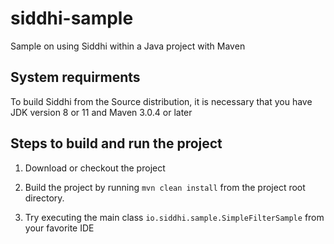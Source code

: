 # siddhi-sample
Sample on using Siddhi within a Java project with Maven

## System requirments 
To build Siddhi from the Source distribution, it is necessary that you have JDK version 8 or 11 and Maven 3.0.4 or later

## Steps to build and run the project 

1. Download or checkout the project

2. Build the project by running `mvn clean install` from the project root directory.

3. Try executing the main class `io.siddhi.sample.SimpleFilterSample` from your favorite IDE


